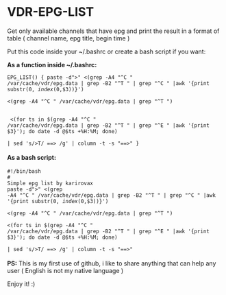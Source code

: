 # VDR-EPG-LIST
Get only available channels that have epg and print the result in a format of table ( channel name, epg title, begin time )

Put this code inside your ~/.bashrc or create a bash script if you want:

<b>As a function inside ~/.bashrc:</b>

<code>EPG_LIST() {
paste -d">" <(grep -A4 "^C " /var/cache/vdr/epg.data | grep -B2 "^T " | grep "^C " |awk '{print substr($0, index($0,$3))}') \
<(grep -A4 "^C " /var/cache/vdr/epg.data | grep "^T ") \
<br>
<(for ts in $(grep -A4 "^C " /var/cache/vdr/epg.data | grep -B2 "^T " | grep "^E " |awk '{print $3}'); do date -d @$ts +%H:%M; done) \
| sed 's/>T/ ==> /g' | column -t -s "==\>"
}</code><br><br>
<b>As a bash script:</b><br><br>
<code>#!/bin/bash</code>
<br>
<code># Simple epg list by karirovax </code>
<br>
<code>paste -d">" <(grep -A4 "^C " /var/cache/vdr/epg.data | grep -B2 "^T " | grep "^C " |awk '{print substr($0, index($0,$3))}') \
<(grep -A4 "^C " /var/cache/vdr/epg.data | grep "^T ") \
<(for ts in $(grep -A4 "^C " /var/cache/vdr/epg.data | grep -B2 "^T " | grep "^E " |awk '{print $3}'); do date -d @$ts +%H:%M; done) \
 | sed 's/>T/ ==> /g' | column -t -s "==\>"</code><br><br>
<b>PS:</b> This is my first use of github, i like to share anything that can help any user ( English is not my native language )<br>
 
 Enjoy it! :)
